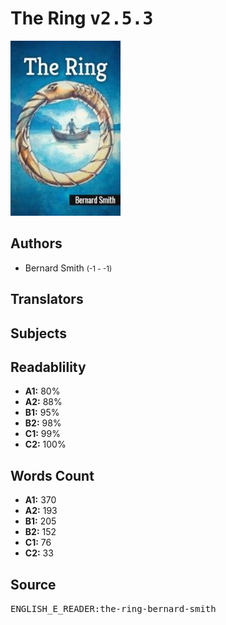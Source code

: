 # The Ring <kbd>v2.5.3</kbd>

![](./cover.medium.jpg "")

## Authors


 - Bernard Smith <small>(-1 - -1)</small>

## Translators



## Subjects



## Readablility


 - **A1:** 80%
 - **A2:** 88%
 - **B1:** 95%
 - **B2:** 98%
 - **C1:** 99%
 - **C2:** 100%

## Words Count


 - **A1:** 370
 - **A2:** 193
 - **B1:** 205
 - **B2:** 152
 - **C1:** 76
 - **C2:** 33

## Source


<kbd>ENGLISH_E_READER:the-ring-bernard-smith</kbd>
